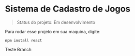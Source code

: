 <h1> Sistema de Cadastro de Jogos </h1>

> Status do projeto: Em desenvolvimento

Para rodar esse projeto em sua maquina, digite:

```
npm install react
```

Teste Branch
